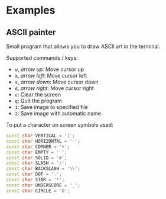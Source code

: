 # Examples

## ASCII painter

Small program that allows you to draw ASCII art in the terminal.

Supported commands / keys:

- `w`, _arrow up_: Move cursor up
- `a`, _arrow left_: Move cursor left
- `s`, _arrow down_: Move cursor down
- `d`, _arrow right_: Move cursor right
- `c`: Clear the screen
- `q`: Quit the program
- `1`: Save image to specified file
- `2`: Save image with automatic name

To put a character on screen symbols used:

```cpp
const char VERTICAL = '|';
const char HORIZONTAL = '-';
const char CORNER = '+';
const char EMPTY = ' ';
const char SOLID = '#';
const char SLASH = '/';
const char BACKSLASH = '\\';
const char DOT = '.';
const char STAR = '*';
const char UNDERSCORE = '_';
const char CIRCLE = 'O';
```
